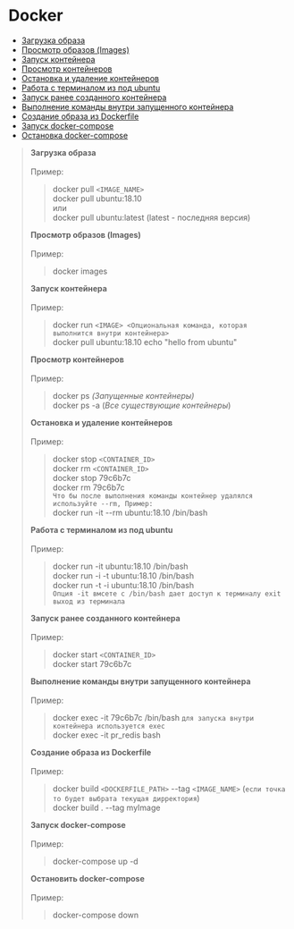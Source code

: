 # Docker

- <a href="#1">Загрузка образа</a>
- <a href="#2">Просмотр образов (Images)</a>
- <a href="#3">Запуск контейнера</a>
- <a href="#4">Просмотр контейнеров</a>
- <a href="#5">Остановка и удаление контейнеров</a>
- <a href="#6">Работа с терминалом из под ubuntu</a>
- <a href="#7">Запуск ранее созданного контейнера</a>
- <a href="#8">Выполнение команды внутри запущенного контейнера</a>
- <a href="#9">Создание образа из Dockerfile</a>
- <a href="#10">Запуск docker-compose</a>
- <a href="#11">Остановка docker-compose</a>

> **<div id="1">Загрузка образа</div>** <br>Пример:
>> docker pull `<IMAGE_NAME>` <br>
>> docker pull ubuntu:18.10  <br>
>> или <br>
>> docker pull ubuntu:latest (latest - последняя версия)
> 
> **<div id="2">Просмотр образов (Images)</div>** <br>Пример:
>> docker images
>
> **<div id="3">Запуск контейнера</div>** <br>Пример:
>> docker run `<IMAGE> <Опциональная команда, которая выполнится внутри контейнера>` <br>
>> docker pull ubuntu:18.10 echo "hello from ubuntu"
> 
> **<div id="4">Просмотр контейнеров</div>** <br>Пример:
>> docker ps _(Запущенные контейнеры)_ <br>
>> docker ps -a (_Все существующие контейнеры_)
> 
> **<div id="5">Остановка и удаление контейнеров</div>** <br>Пример:
>> docker stop `<CONTAINER_ID>` <br>
>> docker rm `<CONTAINER_ID>` <br>
>> docker stop 79c6b7c <br>
>> docker rm 79c6b7c <br>
>> `Что бы после выполнения команды контейнер удалялся используйте --rm, Пример:` <br>
>> docker run -it --rm ubuntu:18.10 /bin/bash
> 
> **<div id="6">Работа с терминалом из под ubuntu</div>** <br>Пример:
>> docker run -it ubuntu:18.10 /bin/bash <br>
>> docker run -i -t ubuntu:18.10 /bin/bash <br>
>> docker run -t -i ubuntu:18.10 /bin/bash <br>
>> `Опция -it вмсете с /bin/bash дает доступ к терминалу exit выход из терминала`
> 
> **<div id="7">Запуск ранее созданного контейнера</div>** <br>Пример:
>> docker start `<CONTAINER_ID>` <br>
>> docker start 79c6b7c
> 
> **<div id="8">Выполнение команды внутри запущенного контейнера</div>** <br>Пример:
>> docker exec -it 79c6b7c /bin/bash `для запуска внутри контейнера используется exec` <br>
>> docker exec -it pr_redis bash
> 
> **<div id="9">Создание образа из Dockerfile</div>** <br>Пример:
>> docker build `<DOCKERFILE_PATH>` --tag `<IMAGE_NAME>` (`если точка то будет выбрата текущая дирректория`) <br>
>> docker build . --tag myImage
>
> **<div id="10">Запуск docker-compose</div>** <br>Пример:
>> docker-compose up -d
> 
> **<div id="10">Остановить docker-compose</div>** <br>Пример:
>> docker-compose down